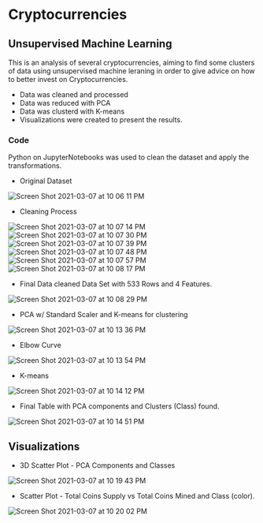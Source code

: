 # Cryptocurrencies
## Unsupervised Machine Learning

This is an analysis of several cryptocurrencies, aiming to find some clusters of data using unsupervised machine leraning in order to give advice on how to better invest on Cryptocurrencies.

- Data was cleaned and processed 
- Data was reduced with PCA
- Data was clusterd with K-means
- Visualizations were created to present the results.

### Code
Python on JupyterNotebooks was used to clean the dataset and apply the transformations.

- Original Dataset

![Screen Shot 2021-03-07 at 10 06 11 PM](https://user-images.githubusercontent.com/72593264/110273054-551ecf00-7f91-11eb-939e-a11467755c71.png)

- Cleaning Process

![Screen Shot 2021-03-07 at 10 07 14 PM](https://user-images.githubusercontent.com/72593264/110273115-7aabd880-7f91-11eb-91f3-bb16a8c5ba3f.png)
![Screen Shot 2021-03-07 at 10 07 30 PM](https://user-images.githubusercontent.com/72593264/110273142-839caa00-7f91-11eb-9ce0-993a8b017167.png)
![Screen Shot 2021-03-07 at 10 07 39 PM](https://user-images.githubusercontent.com/72593264/110273150-88f9f480-7f91-11eb-8998-9757bdfc6db2.png)
![Screen Shot 2021-03-07 at 10 07 48 PM](https://user-images.githubusercontent.com/72593264/110273161-8eefd580-7f91-11eb-8a85-a6ffceb9431e.png)
![Screen Shot 2021-03-07 at 10 07 57 PM](https://user-images.githubusercontent.com/72593264/110273167-944d2000-7f91-11eb-99d6-eb2f5466c93b.png)
![Screen Shot 2021-03-07 at 10 08 17 PM](https://user-images.githubusercontent.com/72593264/110273185-a038e200-7f91-11eb-96d7-02a60585f4c3.png)
- Final Data cleaned Data Set with 533 Rows and 4 Features.

![Screen Shot 2021-03-07 at 10 08 29 PM](https://user-images.githubusercontent.com/72593264/110273200-a75ff000-7f91-11eb-96a8-8932909e4c0b.png)

 - PCA w/ Standard Scaler and K-means for clustering

![Screen Shot 2021-03-07 at 10 13 36 PM](https://user-images.githubusercontent.com/72593264/110273516-5f8d9880-7f92-11eb-8133-86cb13eaf06a.png)
- Elbow Curve

![Screen Shot 2021-03-07 at 10 13 54 PM](https://user-images.githubusercontent.com/72593264/110273536-69170080-7f92-11eb-9ed3-7a448ae0ca5a.png)
- K-means

![Screen Shot 2021-03-07 at 10 14 12 PM](https://user-images.githubusercontent.com/72593264/110273553-7338ff00-7f92-11eb-8eea-04819e1f1143.png)

- Final Table with PCA components and Clusters (Class) found.

![Screen Shot 2021-03-07 at 10 14 51 PM](https://user-images.githubusercontent.com/72593264/110273593-8a77ec80-7f92-11eb-8f42-9084be50260c.png)

## Visualizations

- 3D Scatter Plot - PCA Components and Classes

![Screen Shot 2021-03-07 at 10 19 43 PM](https://user-images.githubusercontent.com/72593264/110273902-391c2d00-7f93-11eb-9485-5125ae9c87e5.png)

- Scatter Plot - Total Coins Supply vs Total Coins Mined and Class (color).

![Screen Shot 2021-03-07 at 10 20 02 PM](https://user-images.githubusercontent.com/72593264/110273924-4507ef00-7f93-11eb-87d1-3ac18ac6950a.png)

